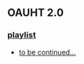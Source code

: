 ## OAUHT 2.0

### [playlist](https://youtube.com/playlist?list=PLwu1p7jK5YEUhRNJpzLYa8nhWRnJdPR6p&si=K-Mp1Ohcag36sPT2)
- [to be continued...](https://youtu.be/gDrLfB3xlPA?si=ZPdxXDU5CvskHlCJ)

